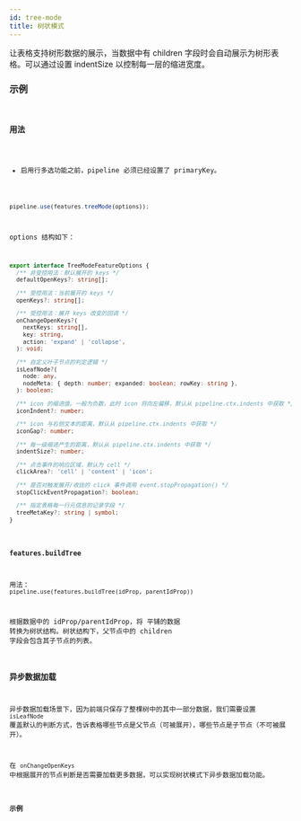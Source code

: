 ```yaml
---
id: tree-mode
title: 树状模式
---
```


让表格支持树形数据的展示，当数据中有 children 字段时会自动展示为树形表格。可以通过设置 indentSize 以控制每一层的缩进宽度。

### 示例

<code
src="../../../../demos/treeMode.tsx"
/>

### 用法

- 启用行多选功能之前，pipeline 必须已经设置了 primaryKey。

```ts
pipeline.use(features.treeMode(options));
```

options 结构如下：

```typescript
export interface TreeModeFeatureOptions {
  /** 非受控用法：默认展开的 keys */
  defaultOpenKeys?: string[];

  /** 受控用法：当前展开的 keys */
  openKeys?: string[];

  /** 受控用法：展开 keys 改变的回调 */
  onChangeOpenKeys?(
    nextKeys: string[],
    key: string,
    action: 'expand' | 'collapse',
  ): void;

  /** 自定义叶子节点的判定逻辑 */
  isLeafNode?(
    node: any,
    nodeMeta: { depth: number; expanded: boolean; rowKey: string },
  ): boolean;

  /** icon 的缩进值。一般为负数，此时 icon 将向左偏移，默认从 pipeline.ctx.indents 中获取 */
  iconIndent?: number;

  /** icon 与右侧文本的距离，默认从 pipeline.ctx.indents 中获取 */
  iconGap?: number;

  /** 每一级缩进产生的距离，默认从 pipeline.ctx.indents 中获取 */
  indentSize?: number;

  /** 点击事件的响应区域，默认为 cell */
  clickArea?: 'cell' | 'content' | 'icon';

  /** 是否对触发展开/收拢的 click 事件调用 event.stopPropagation() */
  stopClickEventPropagation?: boolean;

  /** 指定表格每一行元信息的记录字段 */
  treeMetaKey?: string | symbol;
}
```

### `features.buildTree`

用法： `pipeline.use(features.buildTree(idProp, parentIdProp))`

根据数据中的 idProp/parentIdProp，将 平铺的数据 转换为树状结构。树状结构下，父节点中的 children 字段会包含其子节点的列表。

### 异步数据加载

异步数据加载场景下，因为前端只保存了整棵树中的其中一部分数据，我们需要设置 `isLeafNode` 覆盖默认的判断方式，告诉表格哪些节点是父节点（可被展开），哪些节点是子节点（不可被展开）。

在 `onChangeOpenKeys` 中根据展开的节点判断是否需要加载更多数据，可以实现树状模式下异步数据加载功能。

#### 示例

<code
src="../../../../demos/asyncTreeMode.tsx"
/>

